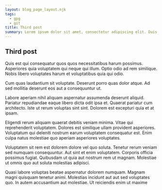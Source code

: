 ```yaml
---
layout: blog_page_layout.njk
tags:
  - gpg
  - git
title: Third post 
summary: Lorem ipsum dolor sit amet, consectetur adipiscing elit. Duis sed neque turpis. In non leo in urna facilisis consectetur eget quis neque. Donec nibh ante, faucibus ut mauris ut, cursus hendrerit leo.
---
```


## Third post

Quis est qui consequatur quos quos necessitatibus harum possimus. Asperiores quia voluptatem qui neque qui illum. Optio odio ad rem similique. Nobis libero voluptates harum et voluptatibus quia qui odio.

Cum quas laudantium sit voluptate. Deserunt porro quas dolor atque. Ad sed mollitia deserunt eos aut a consequuntur ut.

Labore aperiam nihil aliquam aspernatur assumenda deserunt aliquid. Pariatur repudiandae eaque libero dicta odit ipsa et. Quaerat pariatur cum architecto. Iste ut rerum voluptas sint sint. Dolorem est excepturi quia et at ipsam.

Eligendi rerum aliquam quaerat debitis veniam minima. Vitae qui reprehenderit voluptatem. Dolores est similique ullam provident asperiores. Voluptatum qui deleniti nostrum earum voluptatem consequatur est. Enim culpa natus molestiae quo aperiam asperiores voluptates.

Voluptatem sit rem est dolorem dolore vel quo soluta. Tenetur rerum veniam sed numquam consequuntur. Aut sint et enim voluptatem. Corporis officia possimus fugiat. Quibusdam ut quia aut nostrum rem ut magnam. Molestiae ut omnis quo aut soluta molestias adipisci.

Quasi labore voluptas beatae aspernatur dolorem numquam. Magnam magni quisquam tenetur animi. Molestias incidunt aut aut sed voluptates quo. In autem accusantium aut molestiae. Ut reiciendis enim ut maxime
